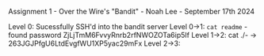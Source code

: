Assignment 1 - Over the Wire's "Bandit" - Noah Lee - September 17th 2024

Level 0: Sucessfully SSH'd into the bandit server
Level 0->1: `cat readme` - found password ZjLjTmM6FvvyRnrb2rfNWOZOTa6ip5If
Level 1->2:  cat ./- -> 263JGJPfgU6LtdEvgfWU1XP5yac29mFx
Level 2->3:
